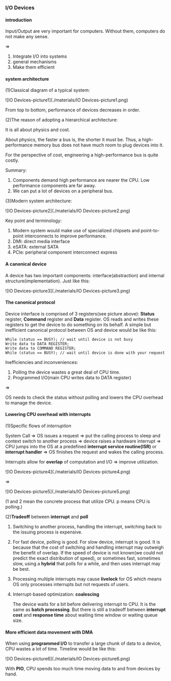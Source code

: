 ### I/O Devices

#### introduction

Input/Output are very important for computers. Without them, computers do not make any sense. 

=>

1. Integrate I/O into systems
2. general mechanisms
3. Make them efficient

#### system architecture

(1)Classical diagram of a typical system:

![IO Devices-picture1](./materials/IO Devices-picture1.png)

From top to bottom, performance of devices decreases in order.

(2)The reason of adopting a hierarchical architecture:

It is all about physics and cost.

About physics, the faster a bus is, the shorter it must be. Thus, a high-performance memory bus does not have much room to plug devices into it.

For the perspective of cost, engineering a high-performance bus is quite costly.

Summary:

1. Components demand high performance are nearer the CPU. Low performance components are far away.
2. We can put a lot of devices on a peripheral bus.

(3)Modern system architecture:

![IO Devices-picture2](./materials/IO Devices-picture2.png)

Key point and terminology:

1. Modern system would make use of specialized chipsets and point-to-point interconnects to improve performance.
2. DMI: direct media interface
3. eSATA: external SATA
4. PCIe: peripheral component interconnect express

#### A canonical device

A device has two important components: interface(abstraction) and internal structure(implementation). Just like this:

![IO Devices-picture3](./materials/IO Devices-picture3.png)

#### The canonical protocol

Device interface is comprised of 3 registers(see picture above): **Status** register, **Command** register and **Data** register. OS reads and writes these registers to get the device to do something on its behalf. A simple but inefficient canonical protocol between OS and device would be like this:

```
While (status == BUSY); // wait until device is not busy
Write data to DATA REGISTER;
Write data to COMMAND REGISTER;
While (status == BUSY); // wait until device is done with your request
```

Inefficiencies and inconveniences:

1. Polling the device wastes a great deal of CPU time.
2. Programmed I/O(main CPU writes data to DATA register)

=>

OS needs to check the status without polling and lowers the CPU overhead to manage the device.

#### Lowering CPU overhead with interrupts

(1)Specific flows of *interruption*

System Call => OS issues a request => put the calling process to sleep and context switch to another process => device raises a hardware interrupt => CPU jumps into the OS at a predefined **interrupt service routine(ISR)** or **interrupt handler** => OS finishes the request and wakes the calling process.

Interrupts allow for **overlap** of computation and I/O => improve utilization.

![IO Devices-picture4](./materials/IO Devices-picture4.png)

=>

![IO Devices-picture5](./materials/IO Devices-picture5.png)

(1 and 2 mean the concrete process that utilize CPU. p means CPU is polling.)

(2)**Tradeoff** between **interrupt** and **poll**

1. Switching to another process, handling the interrupt, switching back to the issuing process is expensive.

2. For fast device, polling is good. For slow device, interrupt is good. It is because that the cost of switching and handling interrupt may outweigh the benefit of overlap. If the speed of device is not known(we could not predict the exact distribution of speed), or sometimes fast, sometimes slow, using a **hybrid** that polls for a while, and then uses interrupt may be best.

3. Processing multiple interrupts may cause **livelock** for OS which means OS only processes interrupts but not requests of users.

4. Interrupt-based optimization: **coalescing**

   The device waits for a bit before delivering interrupt to CPU. It is the same as **batch processing**. But there is still a tradeoff between **interrupt cost** and **response time** about waiting time window or waiting queue size.

#### More efficient data movement with DMA

When using **programmed I/O** to transfer a large chunk of data to a device, CPU wastes a lot of time. Timeline would be like this:

![IO Devices-picture6](./materials/IO Devices-picture6.png)

With **PIO**, CPU spends too much time moving data to and from devices by hand.
